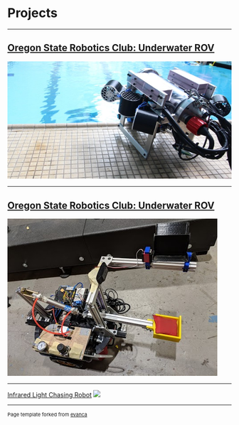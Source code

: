 # Projects

---

## [Oregon State Robotics Club: Underwater ROV](/OSURC)
<img src="images/ROV.jpg?raw=true"/>

---
## [Oregon State Robotics Club: Underwater ROV](/ROB421)
<img src="images/Everything.JPG?raw=true"/>

---
[Infrared Light Chasing Robot](http://example.com/)
<img src="images/dummy_thumbnail.jpg?raw=true"/>




---
<p style="font-size:11px">Page template forked from <a href="https://github.com/evanca/quick-portfolio">evanca</a></p>
<!-- Remove above link if you don't want to attibute -->
